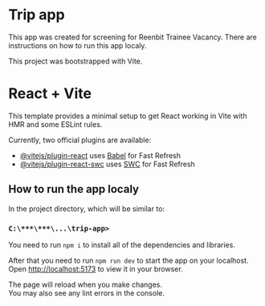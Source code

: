 
# Trip app
This app was created for screening for Reenbit Trainee Vacancy.
There are instructions on how to run this app localy.

This project was bootstrapped with Vite.

# React + Vite

This template provides a minimal setup to get React working in Vite with HMR and some ESLint rules.

Currently, two official plugins are available:

- [@vitejs/plugin-react](https://github.com/vitejs/vite-plugin-react/blob/main/packages/plugin-react/README.md) uses [Babel](https://babeljs.io/) for Fast Refresh
- [@vitejs/plugin-react-swc](https://github.com/vitejs/vite-plugin-react-swc) uses [SWC](https://swc.rs/) for Fast Refresh

## How to run the app localy

In the project directory, which will be similar to:
### `C:\***\***\...\trip-app>`

You need to run `npm i`
to install all of the dependencies and libraries.

After that you need to run `npm run dev`
to start the app on your localhost.\
Open [http://localhost:5173](http://localhost:5173) to view it in your browser.

The page will reload when you make changes.\
You may also see any lint errors in the console.
